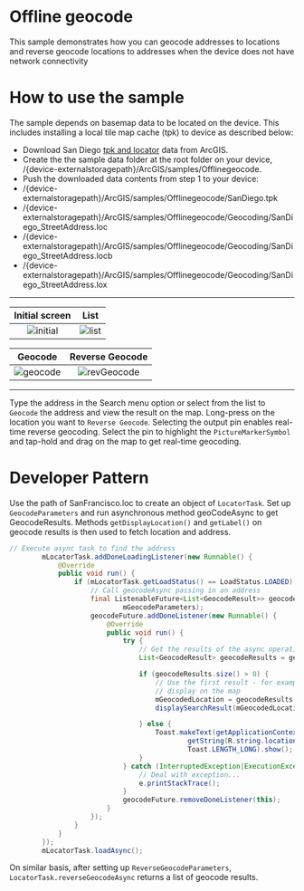 # Offline geocode
This sample demonstrates how you can geocode addresses to locations and reverse geocode locations to addresses when the device does not have network connectivity

# How to use the sample
The sample depends on basemap data to be located on the device. This includes installing a local tile map cache (tpk) to device as described below:

 * Download San Diego [tpk and locator](http://www.arcgis.com/home/item.html?id=bd441813cd2f4c8891aee671a65feb54) data from ArcGIS.
 * Create the the sample data folder at the root folder on your device, /{device-externalstoragepath}/ArcGIS/samples/Offlinegeocode.
 * Push the downloaded data contents from step 1 to your device:
  * /{device-externalstoragepath}/ArcGIS/samples/Offlinegeocode/SanDiego.tpk
  * /{device-externalstoragepath}/ArcGIS/samples/Offlinegeocode/Geocoding/SanDiego_StreetAddress.loc
  * /{device-externalstoragepath}/ArcGIS/samples/Offlinegeocode/Geocoding/SanDiego_StreetAddress.locb
  * /{device-externalstoragepath}/ArcGIS/samples/Offlinegeocode/Geocoding/SanDiego_StreetAddress.lox

  
---  
|  Initial screen                                             |  List                                         |
|:-----------------------------------------------------------:|:-----------------------------------------------------------:|
|![initial](https://cloud.githubusercontent.com/assets/12448081/16972352/8cc3681e-4ddf-11e6-864e-aa2726e0631e.png)|![list](https://cloud.githubusercontent.com/assets/12448081/16972486/c55893f6-4de0-11e6-85e9-c195391ee36a.png)|      

|  Geocode                                                    |  Reverse Geocode
|:-----------------------------------------------------------:|:-----------------------------------------------------------:|
|![geocode](https://cloud.githubusercontent.com/assets/12448081/16972376/b67528aa-4ddf-11e6-81f4-0a3559cd7fdd.png)|![revGeocode](https://cloud.githubusercontent.com/assets/12448081/16972382/c0fff502-4ddf-11e6-8d3e-0b26e06ec216.png)|
---

Type the address in the Search menu option or select from the list to `Geocode` the address and view the result on the map. Long-press on the location you want to `Reverse Geocode`. Selecting the output pin enables real-time reverse geocoding. Select the pin to highlight the `PictureMarkerSymbol` and tap-hold and drag on the map to get real-time geocoding.


# Developer Pattern
Use the path of SanFrancisco.loc to create an object of `LocatorTask`. Set up `GeocodeParameters` and run asynchronous method geoCodeAsync to get GeocodeResults. Methods ```getDisplayLocation()``` and `getLabel()` on geocode results is then used to fetch location and address.

```java
// Execute async task to find the address
        mLocatorTask.addDoneLoadingListener(new Runnable() {
            @Override
            public void run() {
                if (mLocatorTask.getLoadStatus() == LoadStatus.LOADED) {
                    // Call geocodeAsync passing in an address
                    final ListenableFuture<List<GeocodeResult>> geocodeFuture = mLocatorTask.geocodeAsync(address,
                            mGeocodeParameters);
                    geocodeFuture.addDoneListener(new Runnable() {
                        @Override
                        public void run() {
                            try {
                                // Get the results of the async operation
                                List<GeocodeResult> geocodeResults = geocodeFuture.get();

                                if (geocodeResults.size() > 0) {
                                    // Use the first result - for example
                                    // display on the map
                                    mGeocodedLocation = geocodeResults.get(0);
                                    displaySearchResult(mGeocodedLocation.getDisplayLocation(), mGeocodedLocation.getLabel());

                                } else {
                                    Toast.makeText(getApplicationContext(),
                                            getString(R.string.location_not_foud) + address,
                                            Toast.LENGTH_LONG).show();
                                }
                            } catch (InterruptedException|ExecutionException e) {
                                // Deal with exception...
                                e.printStackTrace();
                            }
                            geocodeFuture.removeDoneListener(this);
                        }
                    });
                }
            }
        });
        mLocatorTask.loadAsync();
```
On similar basis, after setting up ```ReverseGeocodeParameters```, ```LocatorTask.reverseGeocodeAsync``` returns a list of geocode results.
